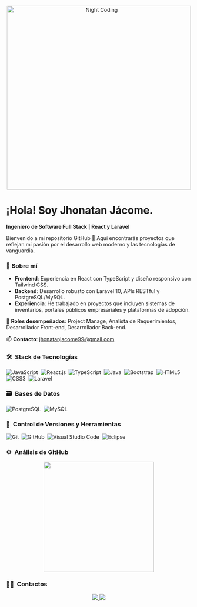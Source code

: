 <p align="center">
  <img src="https://giffiles.alphacoders.com/220/220764.gif" alt="Night Coding" width="500" />
</p>

<h1 align="left">¡Hola! Soy Jhonatan Jácome.</h2>

**Ingeniero de Software Full Stack | React y Laravel**  

Bienvenido a mi repositorio GitHub 🚀 Aquí encontrarás proyectos que reflejan mi pasión por el desarrollo web moderno y las tecnologías de vanguardia.  

### 🌟 **Sobre mí**  
- **Frontend**: Experiencia en React con TypeScript y diseño responsivo con Tailwind CSS.  
- **Backend**: Desarrollo robusto con Laravel 10, APIs RESTful y PostgreSQL/MySQL.  
- **Experiencia**: He trabajado en proyectos que incluyen sistemas de inventarios, portales públicos empresariales y plataformas de adopción.  

📝 **Roles desempeñados**: Project Manage, Analista de Requerimientos, Desarrollador Front-end, Desarrollador Back-end.  

📫 **Contacto**: jhonatanjacome99@gmail.com  

### 🛠 &nbsp;Stack de Tecnologías  
![JavaScript](https://img.shields.io/badge/javascript-%23323330.svg?style=for-the-badge&logo=javascript&logoColor=%23F7DF1E)&nbsp;
![React.js](https://img.shields.io/badge/reactjs-%2361DAFB.svg?style=for-the-badge&logo=react&logoColor=black)&nbsp;
![TypeScript](https://img.shields.io/badge/typescript-%23007ACC.svg?style=for-the-badge&logo=typescript&logoColor=white)&nbsp;
![Java](https://img.shields.io/badge/java-%23ED8B00.svg?style=for-the-badge&logo=java&logoColor=white)&nbsp;
![Bootstrap](https://img.shields.io/badge/bootstrap-%23563D7C.svg?style=for-the-badge&logo=bootstrap&logoColor=white)&nbsp;
![HTML5](https://img.shields.io/badge/html5-%23E34F26.svg?style=for-the-badge&logo=html5&logoColor=white)&nbsp;
![CSS3](https://img.shields.io/badge/css3-%231572B6.svg?style=for-the-badge&logo=css3&logoColor=white)&nbsp;
![Laravel](https://img.shields.io/badge/Laravel-v10-FF2D20?style=for-the-badge&logo=laravel&logoColor=white)&nbsp;

### 🗃 &nbsp;Bases de Datos  
![PostgreSQL](https://img.shields.io/badge/postgresql-%23316192.svg?style=for-the-badge&logo=postgresql&logoColor=white)&nbsp;
![MySQL](https://img.shields.io/badge/mysql-%2300f.svg?style=for-the-badge&logo=mysql&logoColor=white)&nbsp;

### 🧰 &nbsp;Control de Versiones y Herramientas  
![Git](https://img.shields.io/badge/git-%23F05033.svg?style=for-the-badge&logo=git&logoColor=white)&nbsp;
![GitHub](https://img.shields.io/badge/github-%23121011.svg?style=for-the-badge&logo=github&logoColor=white)&nbsp;
![Visual Studio Code](https://img.shields.io/badge/Visual%20Studio%20Code-0078d7.svg?style=for-the-badge&logo=visual-studio-code&logoColor=white)&nbsp;
![Eclipse](https://img.shields.io/badge/eclipse-%232C2255.svg?style=for-the-badge&logo=eclipse&logoColor=white)&nbsp;

### ⚙️ &nbsp;Análisis de GitHub  
<p align="center">
  <a href="https://github.com/Jhonatanjacome07"> 
    <img height="300em" src="https://github-readme-stats.vercel.app/api/top-langs/?username=Jhonatanjacome07&theme=radical" />
  </a>
</p>

### 🤝🏻 &nbsp;Contactos  
<p align="center">
  <a href="https://www.linkedin.com/in/jhonatan-steven-jacome-/" target="_blank">
    <img src="https://img.shields.io/badge/-LinkedIn-0077B5?style=for-the-badge&logo=linkedin&logoColor=white" />
  </a>
  <a href="mailto:jhonatanjacome99@gmail.com" target="_blank">
    <img src="https://img.shields.io/badge/-Gmail-D14836?style=for-the-badge&logo=gmail&logoColor=white" />
  </a>
 </p>



